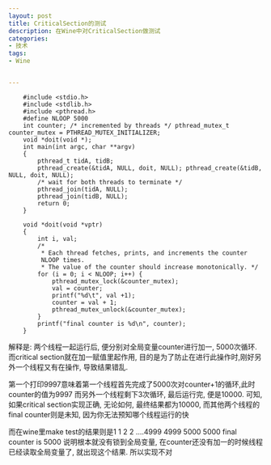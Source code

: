 ```yaml
---
layout: post
title: CriticalSection的测试
description: 在Wine中对CriticalSection做测试
categories:
- 技术
tags:
- Wine


---
```


```
    #include <stdio.h>
    #include <stdlib.h>
    #include <pthread.h>
    #define NLOOP 5000
    int counter; /* incremented by threads */ pthread_mutex_t counter_mutex = PTHREAD_MUTEX_INITIALIZER;
    void *doit(void *);
    int main(int argc, char **argv)
    {
        pthread_t tidA, tidB;
        pthread_create(&tidA, NULL, doit, NULL); pthread_create(&tidB, NULL, doit, NULL);
        /* wait for both threads to terminate */
        pthread_join(tidA, NULL);
        pthread_join(tidB, NULL);
        return 0;
    }
    
    void *doit(void *vptr)
    {
        int i, val;
        /*
         * Each thread fetches, prints, and increments the counter
         NLOOP times.
         * The value of the counter should increase monotonically. */
        for (i = 0; i < NLOOP; i++) {
            pthread_mutex_lock(&counter_mutex);
            val = counter;
            printf("%d\t", val +1);
            counter = val + 1;
            pthread_mutex_unlock(&counter_mutex);
        }
        printf("final counter is %d\n", counter);
    }
```


  解释是: 两个线程一起运行后, 便分别对全局变量counter进行加一, 5000次循环.
而critical section就在加一赋值里起作用, 目的是为了防止在进行此操作时,刚好另外一个线程又有在操作, 导致结果错乱.

  第一个打印9997意味着第一个线程首先完成了5000次对counter+1的循环,此时counter的值为9997
而另外一个线程剩下3次循环, 最后运行完, 便是10000.
  可知, 如果critical section实现正确, 无论如何, 最终结果都为10000, 而其他两个线程的final counter则是未知, 因为你无法预知哪个线程运行的快 

  而在wine里make test的结果则是1 1 2 2 ....4999 4999 5000 5000	final counter is 5000
说明根本就没有锁到全局变量, 在counter还没有加一的时候线程已经读取全局变量了, 就出现这个结果.
所以实现不对
